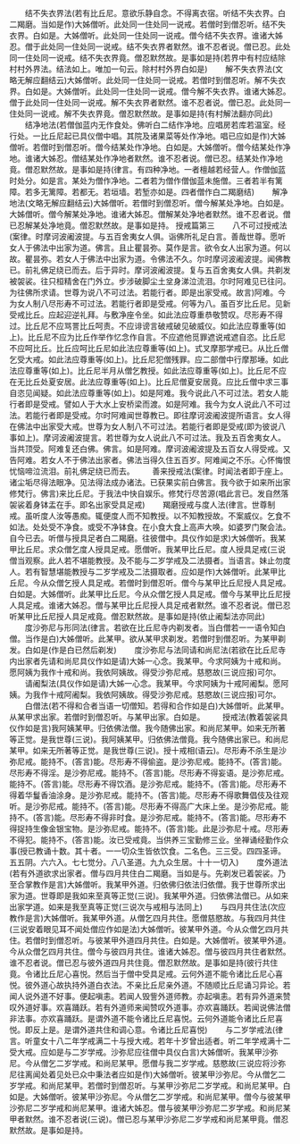 <!-- { "loadSidebar": true } -->
　　结不失衣界法(若有比丘尼。意欲乐静自念。不得离衣宿。听结不失衣界。白二羯磨。当如是作)大姊僧听。此处同一住处同一说戒。若僧时到僧忍听。结不失衣界。白如是。大姊僧听。此处同一住处同一说戒。僧今结不失衣界。谁诸大姊忍。僧于此处同一住处同一说戒。结不失衣界者默然。谁不忍者说。僧已忍。此处同一住处同一说戒。结不失衣界竟。僧忍默然故。是事如是持(若界中有村应结除村村外界法。结法如上。唯加一句云。除村村外界白如是)
　　解不失衣界法(文略无解应翻结云)大姊僧听。此处同一住处同一说戒。若僧时到僧忍听。解不失衣界。白如是。大姊僧听。此处同一住处同一说戒。僧今解不失衣界。谁诸大姊忍。僧于此处同一住处同一说戒。解不失衣界者默然。谁不忍者说。僧已忍。此处同一住处同一说戒。解不失衣界竟。僧忍默然故。是事如是持(有村解法翻亦同此)
　　结净地法(若僧伽蓝内无作食处。佛听白二结作净地。应唱房若库若温室。经行处。一比丘尼起已具仪僧中唱。其院及诸果菜等处作净地。唱已应如是作)大姊僧听。若僧时到僧忍听。僧今结某处作净地。白如是。大姊僧听。僧今结某处作净地。谁诸大姊忍。僧结某处作净地者默然。谁不忍者说。僧已忍。结某处作净地竟。僧忍默然故。是事如是持(律言。有四种净地。一者檀越若经营人。作僧伽蓝时处分。如是言。某处为僧作净地。二者若为僧作僧伽蓝未施僧。三者若半有篱障。若多无篱障。若都无。若垣墙。若堑亦如是。四者僧作白二羯磨结)
　　解净地法(文略无解应翻结云)大姊僧听。若僧时到僧忍听。僧今解某处净地。白如是。大姊僧听。僧今解某处净地。谁诸大姊忍。僧解某处净地者默然。谁不忍者说。僧已忍解某处净地竟。僧忍默然故。是事如是持。
授戒篇第三
　　八不可过授戒法(案律。时摩诃波阇波提。与五百舍夷女人俱。诣佛所礼足白言。善哉世尊。愿听女人于佛法中出家为道。佛言。且止瞿昙弥。莫作是言。欲令女人出家为道。何以故。瞿昙弥。若女人于佛法中出家为道。令佛法不久。尔时摩诃波阇波提。闻佛教已。前礼佛足绕已而去。后于异时。摩诃波阇波提。复与五百舍夷女人俱。共剃发被袈裟。往只桓精舍在门外立。步涉破脚尘土坌身涕泣流泪。尔时阿难见已往问。为往佛所求请。世尊为说八不可过法。若能行者。即是出家受戒。故言)阿难。今为女人制八尽形寿不可过法。若能行者即是受戒。何等为八。虽百岁比丘尼。见新受戒比丘。应起迎逆礼拜。与敷净座令坐。如此法应尊重恭敬赞叹。尽形寿不得过。比丘尼不应骂詈比丘呵责。不应诽谤言破戒破见破威仪。如此法应尊重等(如上)。比丘尼不应为比丘作举作忆念作自言。不应遮他觅罪遮说戒遮自恣。比丘尼不应呵比丘。比丘应呵比丘尼如此法应尊重等(如上)。式叉摩那学戒已。从比丘僧乞受大戒。如此法应尊重等(如上)。比丘尼犯僧残罪。应二部僧中行摩那埵。如此法应尊重等(如上)。比丘尼半月从僧乞教授。如此法应尊重等(如上)。比丘尼不应在无比丘处夏安居。此法应尊重等(如上)。比丘尼僧夏安居竟。应比丘僧中求三事自恣见闻疑。如此法应尊重等(如上)。如是阿难。我今说此八不可过法。若女人能行者即是受戒。譬如人于大水上安桥梁而渡。如是阿难。我今为女人说此八不可过法。若能行者即是受戒。尔时阿难闻世尊教已。即往摩诃波阇波提所语言。女人得在佛法中出家受大戒。世尊为女人制八不可过法。若能行者即是受戒(即为彼说八事如上)。摩诃波阇波提言。若世尊为女人说此八不可过法。我及五百舍夷女人。当共顶受。阿难复还白佛。佛言。如是阿难。摩诃波阇波提及五百女人得受戒。又告阿难。若女人不于佛法出家者。佛法当得久住五百岁。阿难闻之不乐。心怀悔恨忧恼啼泣流泪。前礼佛足绕已而去。
　　善来授戒法(案律。时闻法者即于座上。诸尘垢尽得法眼净。见法得法成办诸法。已获果实前白佛言。我今欲于如来所出家修梵行。佛言)来比丘尼。于我法中快自娱乐。修梵行尽苦源(唱此言已。发自然落袈裟着身钵盂在手。即名出家受具足戒)
　　羯磨授戒与度人法(律言。世尊制戒。虽听度人汝等愚痴。辄便度人而不知教授。以不知教授故。不案威仪。乞食不如法。处处受不净食。或受不净钵食。在小食大食上高声大唤。如婆罗门聚会法。自今已去。听僧与授具足者白二羯磨。往彼僧中。具仪作如是求)大姊僧听。我某甲比丘尼。求众僧乞度人授具足戒。愿僧听。我某甲比丘尼。度人授具足戒(三说僧当观察。此人若不堪能教授。及不能与二岁学戒及二法摄者。当语言。妹止勿度人。若有智慧堪能教授与二岁学戒及二法摄取者。应如是作)大姊僧听。此某甲比丘尼。今从众僧乞授人具足戒。若僧时到僧忍听。僧今与某甲比丘尼授人具足戒。白如是。大姊僧听。此某甲比丘尼。今从众僧乞授人具足戒。僧今与某甲比丘尼授人具足戒。谁诸大姊忍。僧与某甲比丘尼授人具足戒者默然。谁不忍者说。僧已忍听某甲比丘尼授人具足戒竟。僧忍默然故。是事如是持(依止阇梨法亦同此)
　　度沙弥尼与形同法(律言。若欲在比丘尼寺内剃发者。当白僧若一一语令知白僧。当作是白)大姊僧听。此某甲。欲从某甲求剃发。若僧时到僧忍听。为某甲剃发。白如是(作是白已然后剃发)
　　度沙弥尼与法同请和尚尼法(若欲在比丘尼寺内出家者先请和尚尼具仪作如是请)大姊一心念。我某甲。今求阿姨为十戒和尚。愿阿姨为我作十戒和尚。我依阿姨故。得受沙弥尼戒。慈愍故(三说应报)可尔。
　　请阇梨法(具仪作如是请)大姊一心念。我某甲。今求阿姨为十戒阿阇梨。愿阿姨。为我作十戒阿阇梨。我依阿姨故。得受沙弥尼戒。慈愍故(三说应报)可尔。
　　白僧法(若不得和合者当语一切僧知。若得和合作如是白)大姊僧听。此某甲。从某甲求出家。若僧时到僧忍听。与某甲出家。白如是。
　　授戒法(教着袈裟具仪作如是言)我阿姨某甲。归依佛法僧。我今随佛出家。和尚尼某甲。如来无所著等正觉。是我世尊(三说)。我阿姨某甲。归依佛法僧竟。我今随佛出家已。和尚尼某甲。如来无所著等正觉。是我世尊(三说)。授十戒相(语云)。尽形寿不杀生是沙弥尼戒。能持不。(答言)能。尽形寿不得偷盗。是沙弥尼戒。能持不。(答言)能。尽形寿不得淫。是沙弥尼戒。能持不。(答言)能。尽形寿不得妄语。是沙弥尼戒。能持不。(答言)能。尽形寿不得饮酒。是沙弥尼戒。能持不。(答言)能。尽形寿不得着华鬘香油涂身。是沙弥尼戒。能持不。(答言)能。尽形寿不得歌舞倡伎及往观听。是沙弥尼戒。能持不。(答言)能。尽形寿不得高广大床上坐。是沙弥尼戒。能持不。(答言)能。尽形寿不得非时食。是沙弥尼戒。能持不。(答言)能。尽形寿不得捉持生像金银宝物。是沙弥尼戒。能持不。(答言)能。此是沙弥尼十戒。尽形寿不得犯。能持不。(答言)能。汝已受戒竟。当供养三宝勤修三业。坐禅诵经勤作众事(授已教诵十数。其十者。一一切众生皆依饮食。二名色。三三受。四四圣谛。五五阴。六六入。七七觉分。八八圣道。九九众生居。十十一切入)
　　度外道法(若有外道欲求出家者。僧与四月共住白二羯磨。当如是与。先剃发已着袈裟。乃至合掌教作是言)大姊僧听。我某甲外道。归依佛归依法归依僧。我于世尊所求出家为道。世尊即是我如来至真等正觉(三说)。我某甲外道。归依佛法僧已。从如来出家学道。如来是我至真等正觉(三说次与戒相与法同上)
　　与四月共住法(次应教作是言)大姊僧听。我某甲外道。从僧乞四月共住。愿僧慈愍故。与我四月共住(三说安着眼见耳不闻处僧应作如是法)大姊僧听。彼某甲外道。今从众僧乞四月共住。若僧时到僧忍听。与彼某甲外道四月共住。白如是。大姊僧听。彼某甲外道。今从众僧乞四月共住。僧今与彼四月共住。谁诸大姊忍。僧与彼四月共住者默然。谁不忍者说。僧已忍与彼外道四月共住竟。僧忍默然故。是事如是持(彼行共住竟。令诸比丘尼心喜悦。然后当于僧中受具足戒。云何外道不能令诸比丘尼心喜悦。彼外道心故执持外道白衣法。不亲比丘尼亲外道。不随顺比丘尼诵习异论。若闻人说外道不好事。便起嗔恚。若闻人毁訾外道师教。亦起嗔恚。若有异外道来赞叹外道好事。欢喜踊跃。若有外道师来闻赞叹外道事。亦欢喜踊跃。若闻说佛法僧非法事。亦欢喜踊跃。是谓外道不能令诸比丘尼喜悦。云何外道能令诸比丘尼喜悦。即反上是。是谓外道共住和调心意。令诸比丘尼喜悦)
　　与二岁学戒法(律言。听童女十八二年学戒满二十与授大戒。若年十岁曾出适者。听二年学戒满十二受大戒。应如是与二岁学戒。沙弥尼应往僧中具仪白言)大姊僧听。我某甲沙弥尼。今从僧乞二岁学戒。和尚尼某甲。愿僧与我二岁学戒。慈愍故(三说应将沙弥尼往离闻处着见处已众中秉法者应如是作)大姊僧听。彼某甲沙弥尼。今从僧乞二岁学戒。和尚尼某甲。若僧时到僧忍听。与某甲沙弥尼二岁学戒。和尚尼某甲。白如是。大姊僧听。彼某甲沙弥尼。今从僧乞二岁学戒。和尚尼某甲。僧今与彼某甲沙弥尼二岁学戒和尚尼某甲。谁诸大姊忍。僧与彼某甲沙弥尼二岁学戒。和尚尼某甲者默然。谁不忍者说(三说)。僧已忍与某甲沙弥尼二岁学戒和尚尼某甲竟。僧忍默然故。是事如是持。
